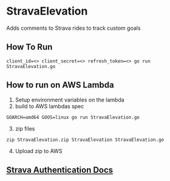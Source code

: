# StravaElevation
Adds comments to Strava rides to track custom goals

## How To Run
```
client_id=<> client_secret=<> refresh_token=<> go run StravaElevation.go
```

## How to run on AWS Lambda
1. Setup environment variables on the lambda
2. build to AWS lambdas spec
```
GOARCH=amd64 GOOS=linux go run StravaElevation.go
```
3. zip files
```
zip StravaElevation.zip StravaElevation StravaElevation.go
```
4. Upload zip to AWS


## [Strava Authentication Docs](https://developers.strava.com/docs/authentication/)
